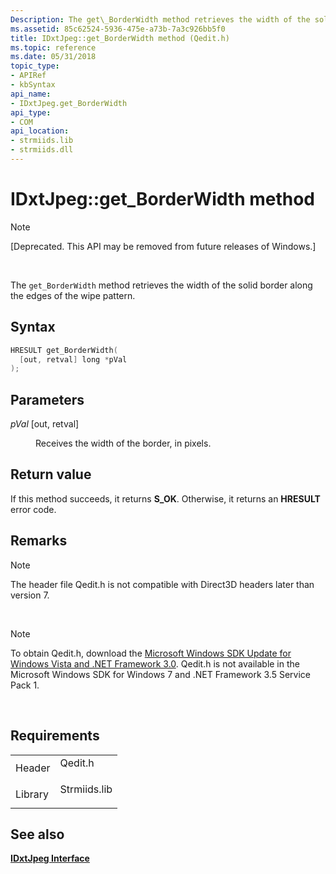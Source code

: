 ```yaml
---
Description: The get\_BorderWidth method retrieves the width of the solid border along the edges of the wipe pattern.
ms.assetid: 85c62524-5936-475e-a73b-7a3c926bb5f0
title: IDxtJpeg::get_BorderWidth method (Qedit.h)
ms.topic: reference
ms.date: 05/31/2018
topic_type: 
- APIRef
- kbSyntax
api_name: 
- IDxtJpeg.get_BorderWidth
api_type: 
- COM
api_location: 
- strmiids.lib
- strmiids.dll
---
```


# IDxtJpeg::get\_BorderWidth method

> [!Note]  
> \[Deprecated. This API may be removed from future releases of Windows.\]

 

The `get_BorderWidth` method retrieves the width of the solid border along the edges of the wipe pattern.

## Syntax


```C++
HRESULT get_BorderWidth(
  [out, retval] long *pVal
);
```



## Parameters

<dl> <dt>

*pVal* \[out, retval\]
</dt> <dd>

Receives the width of the border, in pixels.

</dd> </dl>

## Return value

If this method succeeds, it returns **S\_OK**. Otherwise, it returns an **HRESULT** error code.

## Remarks

> [!Note]  
> The header file Qedit.h is not compatible with Direct3D headers later than version 7.

 

> [!Note]  
> To obtain Qedit.h, download the [Microsoft Windows SDK Update for Windows Vista and .NET Framework 3.0](https://msdn.microsoft.com/windowsvista/bb980924.aspx). Qedit.h is not available in the Microsoft Windows SDK for Windows 7 and .NET Framework 3.5 Service Pack 1.

 

## Requirements



|                    |                                                                                         |
|--------------------|-----------------------------------------------------------------------------------------|
| Header<br/>  | <dl> <dt>Qedit.h</dt> </dl>      |
| Library<br/> | <dl> <dt>Strmiids.lib</dt> </dl> |



## See also

<dl> <dt>

[**IDxtJpeg Interface**](idxtjpeg.md)
</dt> </dl>

 

 




